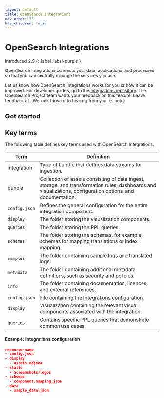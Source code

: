 ```yaml
---
layout: default
title: OpenSearch Integrations
nav_order: 35
has_children: false
---
```


# OpenSearch Integrations
Introduced 2.9
{: .label .label-purple }

OpenSearch Integrations connects your data, applications, and processes so that you can centrally manage the services you use.

Let us know how OpenSearch Integrations works for you or how it can be improved. For developer guides, go to the [Integrations repository](https://github.com/opensearch-project/observability/tree/e18cf354fd7720a6d5df6a6de5d53e51a9d43127/integrations). The OpenSearch Project team wants your feedback on this feature. Leave feedback at <insert-link>. We look forward to hearing from you.
{: .note} 

## Get started



## Key terms

The following table defines key terms used with OpenSearch Integrations.

| Term | Definition |
|------|------------|
| integration | Type of bundle that defines data streams for ingestion. |
| bundle |  Collection of assets consisting of data ingest, storage, and transformation rules, dashboards and visualizations, configuration options, and documentation. |  
| `config.json` | Defines the general configuration for the entire integration component. |
| `display` | The folder storing the visualization components. |
| `queries` | The folder storing the PPL queries. |
| `schemas` | The folder storing the schemas, for example, schemas for mapping translations or index mapping. |
| `samples` | The folder containing sample logs and translated logs. | 
| `metadata` | The folder containing additional metadata definitions, such as security and policies. |
| `info` | The folder containing documentation, licences, and external references. |
| `config.json` | File containing the [Integrations configuration](https://github.com/opensearch-project/observability/tree/e18cf354fd7720a6d5df6a6de5d53e51a9d43127/integrations/nginx). |
| `display` | Visualization containing the relevant visual components associated with the integration. |
| `queries` | Contains specific PPL queries that demonstrate common use cases. 

#### Example: Integrations configuration 

```json
resource-name
- config.json
- display
  - assets.ndjson
- static
  - Screenshots/logos
- schemas
  - component.mapping.json
- data
  - sample_data.json
```
